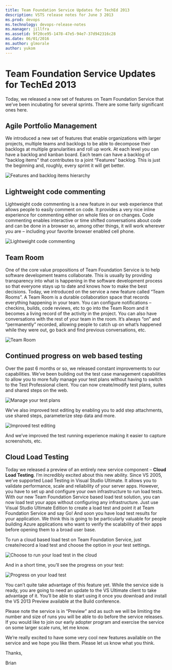```yaml
---
title: Team Foundation Service Updates for TechEd 2013
description: VSTS release notes for June 3 2013
ms.prod: devops
ms.technology: devops-release-notes
ms.manager: jillfra
ms.assetid: 9f20ce95-1478-47e5-94e7-37d942316c28
ms.date: 06/01/2016
ms.author: glmorale
author: yukom
---
```


# Team Foundation Service Updates for TechEd 2013

Today, we released a new set of features on Team Foundation Service that we’ve been incubating for several sprints. There are some fairly significant ones here.

## Agile Portfolio Management

We introduced a new set of features that enable organizations with larger projects, multiple teams and backlogs to be able to decompose their backlogs at multiple granularities and roll up work. At each level you can have a backlog and kanban board. Each team can have a backlog of "backlog items" that contributes to a joint “Features” backlog. This is just the beginning and, roughly, every sprint it will get better.

![Features and backlog items hierarchy](_img/6_03_01.png)

## Lightweight code commenting

Lightweight code commenting is a new feature in our web experience that allows people to easily comment on code. It provides a very nice inline experience for commenting either on whole files or on changes. Code commenting enables interactive or time shifted conversations about code and can be done in a browser so, among other things, it will work wherever you are – including your favorite browser enabled cell phone.

![Lightweight code commenting](_img/6_03_02.png)

## Team Room

One of the core value propositions of Team Foundation Service is to help software development teams collaborate. This is usually by providing transparency into what is happening in the software development process so that everyone stays up to date and knows how to make the best decisions. Today, we introduced on the service a new feature called “Team Rooms”.  A Team Room is a durable collaboration space that records everything happening in your team. You can configure notifications – checkins, builds, code reviews, etc to go into the Team Room and it becomes a living record of the activity in the project. You can also have conversations with the rest of your team in the room. It’s always “on” and “permanently” recorded, allowing people to catch up on what’s happened while they were out, go back and find previous conversations, etc.

![Team Room](_img/6_03_03.png)

## Continued progress on web based testing

Over the past 6 months or so, we released constant improvements to our capabilities. We’ve been building out the test case management capabilities to allow you to more fully manage your test plans without having to switch to the Test Professional client. You can now create/modify test plans, suites and shared steps on the web.

![Manage your test plans](_img/6_03_04.png)

We’ve also improved test editing by enabling you to add step attachments, use shared steps, parameterize step data and more.

![Improved test editing](_img/6_03_05.png)

And we’ve improved the test running experience making it easier to capture screenshots, etc.

## Cloud Load Testing

Today we released a preview of an entirely new service component – **Cloud Load Testing**. I’m incredibly excited about this new ability.  Since VS 2005, we’ve supported Load Testing in Visual Studio Ultimate.  It allows you to validate performance, scale and reliability of your server apps. However, you have to set up and configure your own infrastructure to run load tests. With our new Team Foundation Service based load test solution, you can now load test your apps without configuring any infrastructure. Just use Visual Studio Ultimate Edition to create a load test and point it at Team Foundation Service and say Go!  And soon you have load test results for your application. We think this is going to be particularly valuable for people building Azure applications who want to verify the scalability of their apps before opening them to a broad user base.

To run a cloud based load test on Team Foundation Service, just create/record a load test and choose the option in your test settings.

![Choose to run your load test in the cloud](_img/6_03_06.png)

And in a short time, you’ll see the progress on your test:

![Progress on your load test](_img/6_03_07.png)

You can’t quite take advantage of this feature yet. While the service side is ready, you are going to need an update to the VS Ultimate client to take advantage of it. You’ll be able to start using it once you download and install the VS 2013 Preview available at the Build conference.

Please note the service is in “Preview” and as such we will be limiting the number and size of runs you will be able to do before the service releases. If you would like to join our early adopter program and exercise the service on some larger scale runs, let me know.

We’re really excited to have some very cool new features available on the service and we hope you like them. Please let us know what you think.

Thanks,

Brian
